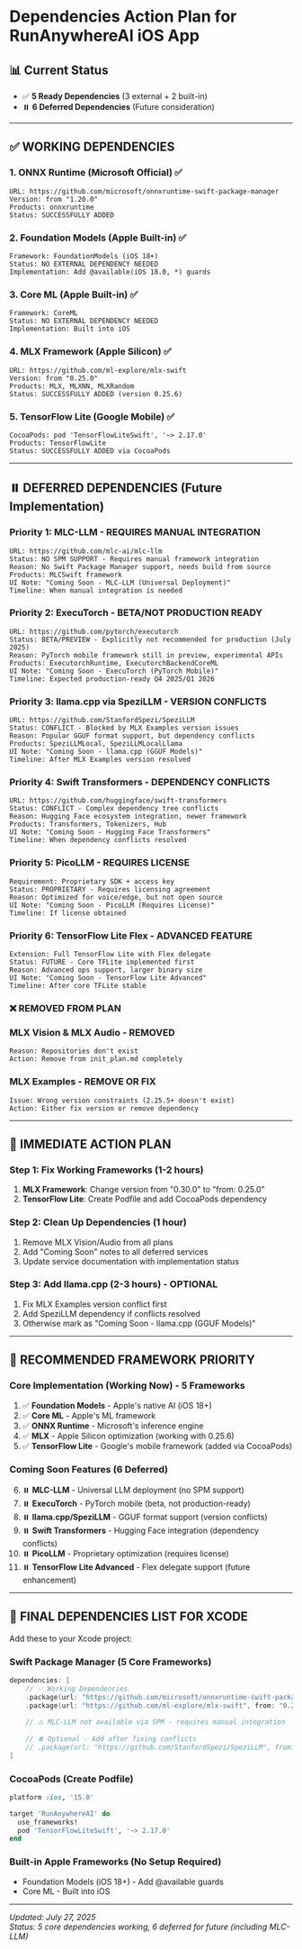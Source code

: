 # Dependencies Action Plan for RunAnywhereAI iOS App

## 📊 Current Status
- ✅ **5 Ready Dependencies** (3 external + 2 built-in)
- ⏸️ **6 Deferred Dependencies** (Future consideration)

---

## ✅ WORKING DEPENDENCIES

### 1. ONNX Runtime (Microsoft Official) ✅
```
URL: https://github.com/microsoft/onnxruntime-swift-package-manager
Version: from "1.20.0"
Products: onnxruntime
Status: SUCCESSFULLY ADDED
```

### 2. Foundation Models (Apple Built-in) ✅
```
Framework: FoundationModels (iOS 18+)
Status: NO EXTERNAL DEPENDENCY NEEDED
Implementation: Add @available(iOS 18.0, *) guards
```

### 3. Core ML (Apple Built-in) ✅
```
Framework: CoreML
Status: NO EXTERNAL DEPENDENCY NEEDED
Implementation: Built into iOS
```

### 4. MLX Framework (Apple Silicon) ✅
```
URL: https://github.com/ml-explore/mlx-swift
Version: from "0.25.0"
Products: MLX, MLXNN, MLXRandom
Status: SUCCESSFULLY ADDED (version 0.25.6)
```

### 5. TensorFlow Lite (Google Mobile) ✅
```
CocoaPods: pod 'TensorFlowLiteSwift', '~> 2.17.0'
Products: TensorFlowLite
Status: SUCCESSFULLY ADDED via CocoaPods
```

---

## ⏸️ DEFERRED DEPENDENCIES (Future Implementation)

### Priority 1: MLC-LLM - REQUIRES MANUAL INTEGRATION
```
URL: https://github.com/mlc-ai/mlc-llm
Status: NO SPM SUPPORT - Requires manual framework integration
Reason: No Swift Package Manager support, needs build from source
Products: MLCSwift framework
UI Note: "Coming Soon - MLC-LLM (Universal Deployment)"
Timeline: When manual integration is needed
```

### Priority 2: ExecuTorch - BETA/NOT PRODUCTION READY 
```
URL: https://github.com/pytorch/executorch
Status: BETA/PREVIEW - Explicitly not recommended for production (July 2025)
Reason: PyTorch mobile framework still in preview, experimental APIs
Products: ExecutorchRuntime, ExecutorchBackendCoreML
UI Note: "Coming Soon - ExecuTorch (PyTorch Mobile)"
Timeline: Expected production-ready Q4 2025/Q1 2026
```

### Priority 3: llama.cpp via SpeziLLM - VERSION CONFLICTS
```
URL: https://github.com/StanfordSpezi/SpeziLLM  
Status: CONFLICT - Blocked by MLX Examples version issues
Reason: Popular GGUF format support, but dependency conflicts
Products: SpeziLLMLocal, SpeziLLMLocalLlama
UI Note: "Coming Soon - llama.cpp (GGUF Models)"
Timeline: After MLX Examples version resolved
```

### Priority 4: Swift Transformers - DEPENDENCY CONFLICTS
```
URL: https://github.com/huggingface/swift-transformers
Status: CONFLICT - Complex dependency tree conflicts
Reason: Hugging Face ecosystem integration, newer framework
Products: Transformers, Tokenizers, Hub
UI Note: "Coming Soon - Hugging Face Transformers"
Timeline: When dependency conflicts resolved
```

### Priority 5: PicoLLM - REQUIRES LICENSE
```
Requirement: Proprietary SDK + access key
Status: PROPRIETARY - Requires licensing agreement
Reason: Optimized for voice/edge, but not open source
UI Note: "Coming Soon - PicoLLM (Requires License)"
Timeline: If license obtained
```

### Priority 6: TensorFlow Lite Flex - ADVANCED FEATURE
```
Extension: Full TensorFlow Lite with Flex delegate
Status: FUTURE - Core TFLite implemented first
Reason: Advanced ops support, larger binary size
UI Note: "Coming Soon - TensorFlow Lite Advanced"
Timeline: After core TFLite stable
```

### ❌ REMOVED FROM PLAN

### MLX Vision & MLX Audio - REMOVED
```
Reason: Repositories don't exist
Action: Remove from init_plan.md completely
```

### MLX Examples - REMOVE OR FIX
```
Issue: Wrong version constraints (2.25.5+ doesn't exist)
Action: Either fix version or remove dependency
```

---

## 🎯 IMMEDIATE ACTION PLAN

### Step 1: Fix Working Frameworks (1-2 hours)
1. **MLX Framework**: Change version from "0.30.0" to "from: 0.25.0"
2. **TensorFlow Lite**: Create Podfile and add CocoaPods dependency

### Step 2: Clean Up Dependencies (1 hour)
1. Remove MLX Vision/Audio from all plans
2. Add "Coming Soon" notes to all deferred services
3. Update service documentation with implementation status

### Step 3: Add llama.cpp (2-3 hours) - OPTIONAL
1. Fix MLX Examples version conflict first
2. Add SpeziLLM dependency if conflicts resolved
3. Otherwise mark as "Coming Soon - llama.cpp (GGUF Models)"

---

## 📝 RECOMMENDED FRAMEWORK PRIORITY

### Core Implementation (Working Now) - 5 Frameworks
1. ✅ **Foundation Models** - Apple's native AI (iOS 18+)
2. ✅ **Core ML** - Apple's ML framework  
3. ✅ **ONNX Runtime** - Microsoft's inference engine
4. ✅ **MLX** - Apple Silicon optimization (working with 0.25.6)
5. ✅ **TensorFlow Lite** - Google's mobile framework (added via CocoaPods)

### Coming Soon Features (6 Deferred)
6. ⏸️ **MLC-LLM** - Universal LLM deployment (no SPM support)
7. ⏸️ **ExecuTorch** - PyTorch mobile (beta, not production-ready)
8. ⏸️ **llama.cpp/SpeziLLM** - GGUF format support (version conflicts)
9. ⏸️ **Swift Transformers** - Hugging Face integration (dependency conflicts)
10. ⏸️ **PicoLLM** - Proprietary optimization (requires license)
11. ⏸️ **TensorFlow Lite Advanced** - Flex delegate support (future enhancement)

---

## 🚀 FINAL DEPENDENCIES LIST FOR XCODE

Add these to your Xcode project:

### Swift Package Manager (5 Core Frameworks)
```swift
dependencies: [
    // ✅ Working Dependencies
    .package(url: "https://github.com/microsoft/onnxruntime-swift-package-manager", from: "1.20.0"),
    .package(url: "https://github.com/ml-explore/mlx-swift", from: "0.25.0"), // Working with 0.25.6
    
    // ⚠️ MLC-LLM not available via SPM - requires manual integration
    
    // ⏸️ Optional - Add after fixing conflicts
    // .package(url: "https://github.com/StanfordSpezi/SpeziLLM", from: "0.5.0"),
]
```

### CocoaPods (Create Podfile)
```ruby
platform :ios, '15.0'

target 'RunAnywhereAI' do
  use_frameworks!
  pod 'TensorFlowLiteSwift', '~> 2.17.0'
end
```

### Built-in Apple Frameworks (No Setup Required)
- Foundation Models (iOS 18+) - Add @available guards
- Core ML - Built into iOS

---

*Updated: July 27, 2025*  
*Status: 5 core dependencies working, 6 deferred for future (including MLC-LLM)*